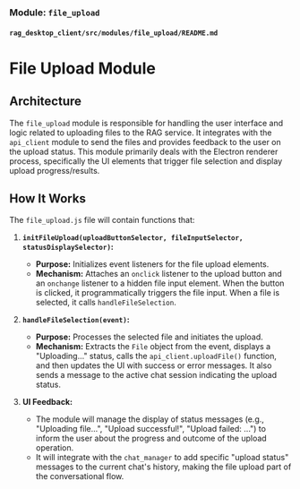 ### Module: `file_upload`

#### `rag_desktop_client/src/modules/file_upload/README.md`

# File Upload Module

## Architecture

The `file_upload` module is responsible for handling the user interface and logic related to uploading files to the RAG service. It integrates with the `api_client` module to send the files and provides feedback to the user on the upload status. This module primarily deals with the Electron renderer process, specifically the UI elements that trigger file selection and display upload progress/results.

## How It Works

The `file_upload.js` file will contain functions that:

1.  **`initFileUpload(uploadButtonSelector, fileInputSelector, statusDisplaySelector)`:**
    * **Purpose:** Initializes event listeners for the file upload elements.
    * **Mechanism:** Attaches an `onclick` listener to the upload button and an `onchange` listener to a hidden file input element. When the button is clicked, it programmatically triggers the file input. When a file is selected, it calls `handleFileSelection`.

2.  **`handleFileSelection(event)`:**
    * **Purpose:** Processes the selected file and initiates the upload.
    * **Mechanism:** Extracts the `File` object from the event, displays a "Uploading..." status, calls the `api_client.uploadFile()` function, and then updates the UI with success or error messages. It also sends a message to the active chat session indicating the upload status.

3.  **UI Feedback:**
    * The module will manage the display of status messages (e.g., "Uploading file...", "Upload successful!", "Upload failed: ...") to inform the user about the progress and outcome of the upload operation.
    * It will integrate with the `chat_manager` to add specific "upload status" messages to the current chat's history, making the file upload part of the conversational flow.